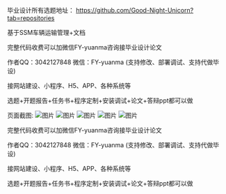 毕业设计所有选题地址： https://github.com/Good-Night-Unicorn?tab=repositories 

基于SSM车辆运输管理+文档


完整代码收费可以加微信FY-yuanma咨询接毕业设计论文

作者QQ：3042127848 微信：FY-yuanma (支持修改、部署调试、支持代做毕设)

接网站建设、小程序、H5、APP、各种系统等

选题+开题报告+任务书+程序定制+安装调试+论文+答辩ppt都可以做 


页面截图: ![图片](https://github.com/user-attachments/assets/5fa985b6-b9f2-4240-be5e-282fae3b7bd1)
![图片](https://github.com/user-attachments/assets/4e95d898-ee64-48ae-8955-8c8fda0f811a)
![图片](https://github.com/user-attachments/assets/95095551-419d-4415-8c5c-1568238c17cf)
![图片](https://github.com/user-attachments/assets/3d19f34e-8edb-4179-97ee-6ea3c5563757)
![图片](https://github.com/user-attachments/assets/0bb4ad13-1c5e-4a24-9f23-e2f6dcef6674)

完整代码收费可以加微信FY-yuanma咨询接毕业设计论文

作者QQ：3042127848 微信：FY-yuanma (支持修改、部署调试、支持代做毕设)

接网站建设、小程序、H5、APP、各种系统等

选题+开题报告+任务书+程序定制+安装调试+论文+答辩ppt都可以做 
